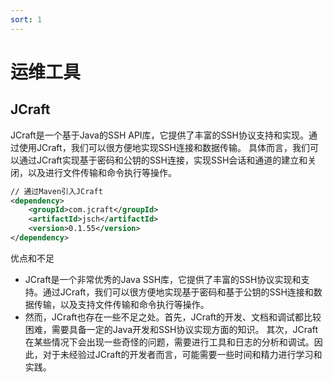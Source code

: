 ```yaml
---
sort: 1
---
```

# 运维工具

## JCraft

JCraft是一个基于Java的SSH API库，它提供了丰富的SSH协议支持和实现。通过使用JCraft，我们可以很方便地实现SSH连接和数据传输。
具体而言，我们可以通过JCraft实现基于密码和公钥的SSH连接，实现SSH会话和通道的建立和关闭，以及进行文件传输和命令执行等操作。

```xml
// 通过Maven引入JCraft
<dependency>
    <groupId>com.jcraft</groupId>
    <artifactId>jsch</artifactId>
    <version>0.1.55</version>
</dependency>
```

优点和不足
- JCraft是一个非常优秀的Java SSH库，它提供了丰富的SSH协议实现和支持。通过JCraft，我们可以很方便地实现基于密码和基于公钥的SSH连接和数据传输，以及支持文件传输和命令执行等操作。
- 然而，JCraft也存在一些不足之处。首先，JCraft的开发、文档和调试都比较困难，需要具备一定的Java开发和SSH协议实现方面的知识。
  其次，JCraft在某些情况下会出现一些奇怪的问题，需要进行工具和日志的分析和调试。因此，对于未经验过JCraft的开发者而言，可能需要一些时间和精力进行学习和实践。
  
